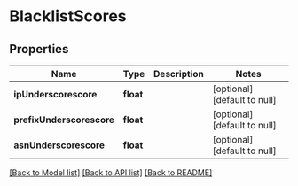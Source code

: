 # BlacklistScores

## Properties
Name | Type | Description | Notes
------------ | ------------- | ------------- | -------------
**ipUnderscorescore** | **float** |  | [optional] [default to null]
**prefixUnderscorescore** | **float** |  | [optional] [default to null]
**asnUnderscorescore** | **float** |  | [optional] [default to null]

[[Back to Model list]](../README.md#documentation-for-models) [[Back to API list]](../README.md#documentation-for-api-endpoints) [[Back to README]](../README.md)


